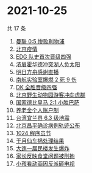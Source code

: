 # 2021-10-25

共 17 条

<!-- BEGIN ZHIHUSEARCH -->
<!-- 最后更新时间 Mon Oct 25 2021 09:57:12 GMT+0800 (China Standard Time) -->
1. [曼联 0:5 惨败利物浦](https://www.zhihu.com/search?q=曼联)
1. [北京疫情](https://www.zhihu.com/search?q=北京疫情)
1. [EDG 队史首次晋级四强](https://www.zhihu.com/search?q=edg)
1. [浓眉霍华德冲突湖人负太阳](https://www.zhihu.com/search?q=湖人)
1. [明日方舟感谢直播](https://www.zhihu.com/search?q=明日方舟)
1. [南航实验室爆燃 2 死 9 伤](https://www.zhihu.com/search?q=南京航空航天大学爆燃)
1. [DK 全胜晋级四强](https://www.zhihu.com/search?q=DK)
1. [北京野生动物园游客冲向虎群](https://www.zhihu.com/search?q=北京野生动物园)
1. [国家德比皇马 2:1 小胜巴萨](https://www.zhihu.com/search?q=皇马)
1. [养老金个人账户制](https://www.zhihu.com/search?q=养老金)
1. [台湾宜兰县 6.3 级地震](https://www.zhihu.com/search?q=台湾地震)
1. [北京昌平确诊病例轨迹公布](https://www.zhihu.com/search?q=北京确诊)
1. [1024 程序员节](https://www.zhihu.com/search?q=程序员节)
1. [于月仙车祸处理结果](https://www.zhihu.com/search?q=于月仙)
1. [大连一居民楼发生爆炸](https://www.zhihu.com/search?q=大连爆炸)
1. [家长反映食堂问题被刑拘](https://www.zhihu.com/search?q=家长反映食堂问题被刑拘)
1. [小孩看动画因反派砸电视](https://www.zhihu.com/search?q=动画片)
<!-- END ZHIHUSEARCH -->
